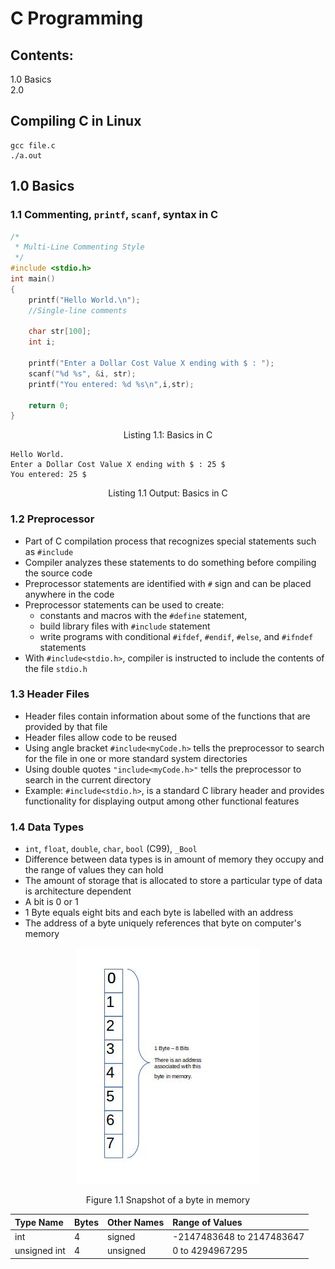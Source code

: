 # **C Programming**

## Contents:  
1.0  Basics  
2.0 
## **Compiling C in Linux** 
```
gcc file.c 
./a.out
```
## **1.0 Basics** 
### **1.1 Commenting, `printf`, `scanf`, syntax in C** 
```c
/*
 * Multi-Line Commenting Style 
 */
#include <stdio.h>
int main()
{
	printf("Hello World.\n");
	//Single-line comments 
	
	char str[100];
	int i;
	
	printf("Enter a Dollar Cost Value X ending with $ : ");
	scanf("%d %s", &i, str);
	printf("You entered: %d %s\n",i,str);
	
	return 0;
}
```
<p align="center">Listing 1.1: Basics in C</p>  

```
Hello World.  
Enter a Dollar Cost Value X ending with $ : 25 $
You entered: 25 $
```
<p align="center">Listing 1.1 Output: Basics in C</p>  

### **1.2 Preprocessor** 
- Part of C compilation process that recognizes special statements such as `#include` 
- Compiler analyzes these statements to do something before compiling the source code
- Preprocessor statements are identified with `#` sign and can be placed anywhere in the code
- Preprocessor statements can be used to create:
  - constants and macros with the `#define` statement, 
  - build library files with `#include` statement 
  - write programs with conditional `#ifdef`, `#endif`, `#else`, and `#ifndef` statements 
- With `#include<stdio.h>`, compiler is instructed to include the contents of the file `stdio.h`
### **1.3 Header Files** 
- Header files contain information about some of the functions that are provided by that file 
- Header files allow code to be reused
- Using angle bracket  `#include<myCode.h>` tells the preprocessor to search for the file in one or more standard system directories 
- Using double quotes `"include<myCode.h>"` tells the preprocessor to search in the current directory 
- Example: `#include<stdio.h>`, is a standard C library header and provides functionality for displaying output among other functional features 
### **1.4 Data Types** 
- `int`, `float`, `double`, `char`, `bool` (C99), `_Bool`
- Difference between data types is in amount of memory they occupy and the range of values they can hold 
- The amount of storage that is allocated to store a particular type of data is architecture dependent 
- A bit is 0 or 1
- 1 Byte equals eight bits and each byte is labelled with an address 
- The address of a byte uniquely references that byte on computer's memory 
<p align="center"> <img src="1_BasicConcepts/ByteInMemory.jpg"> </p>
<p align="center">Figure 1.1 Snapshot of a byte in memory</p>  

| Type Name    | Bytes | Other Names | Range of Values           |
| :----------- | :---- | :---------- | :------------------------ |
| int          | 4     | signed      | -2147483648 to 2147483647 |
| unsigned int | 4     | unsigned    | 0 to 4294967295           |
